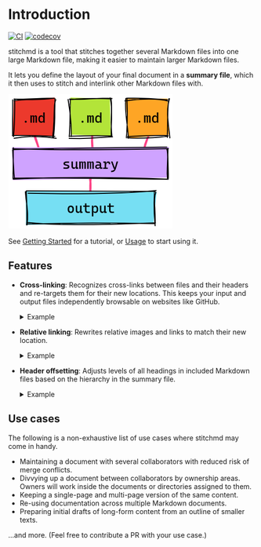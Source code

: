# Introduction

[![CI](https://github.com/abhinav/stitchmd/actions/workflows/ci.yml/badge.svg)](https://github.com/abhinav/stitchmd/actions/workflows/ci.yml)
[![codecov](https://codecov.io/gh/abhinav/stitchmd/branch/main/graph/badge.svg?token=MBOK2PHS0X)](https://codecov.io/gh/abhinav/stitchmd)

stitchmd is a tool that stitches together several Markdown files
into one large Markdown file,
making it easier to maintain larger Markdown files.

It lets you define the layout of your final document in a **summary file**,
which it then uses to stitch and interlink other Markdown files with.

![Flow diagram](images/flow.png)

See [Getting Started](start.md) for a tutorial,
or [Usage](usage.md) to start using it.

## Features

- **Cross-linking**:
  Recognizes cross-links between files and their headers
  and re-targets them for their new locations.
  This keeps your input and output files
  independently browsable on websites like GitHub.

    <details>
    <summary>Example</summary>

    **Input**

    ```markdown
    [Install](install.md) the program.
    See also, [Overview](#overview).
    ```

    **Output**

    ```markdown
    [Install](#install) the program.
    See also, [Overview](#overview).
    ```

    </details>

- **Relative linking**:
  Rewrites relative images and links to match their new location.

    <details>
    <summary>Example</summary>

    **Input**

    ```markdown
    ![Graph](images/graph.png)
    ```

    **Output**

    ```markdown
    ![Graph](docs/images/graph.png)
    ```

    </details>

- **Header offsetting**:
  Adjusts levels of all headings in included Markdown files
  based on the hierarchy in the summary file.

    <details>
    <summary>Example</summary>

    **Input**

    ```markdown
    - [Introduction](intro.md)
      - [Installation](install.md)
    ```

    **Output**

    ```markdown
    # Introduction

    <!-- contents of intro.md -->

    ## Installation

    <!-- contents of install.md -->
    ```

    </details>


## Use cases

The following is a non-exhaustive list of use cases
where stitchmd may come in handy.

- Maintaining a document with several collaborators
  with reduced risk of merge conflicts.
- Divvying up a document between collaborators by ownership areas.
  Owners will work inside the documents or directories assigned to them.
- Keeping a single-page and multi-page version of the same content.
- Re-using documentation across multiple Markdown documents.
- Preparing initial drafts of long-form content
  from an outline of smaller texts.

...and more.
(Feel free to contribute a PR with your use case.)
